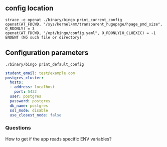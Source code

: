 ## config location

```
strace -e openat ./binary/bingo print_current_config
openat(AT_FDCWD, "/sys/kernel/mm/transparent_hugepage/hpage_pmd_size", O_RDONLY) = 3
openat(AT_FDCWD, "/opt/bingo/config.yaml", O_RDONLY|O_CLOEXEC) = -1 ENOENT (No such file or directory)
```

## Configuration parameters

```
./binary/bingo print_default_config  
```

```yaml
student_email: test@example.com
postgres_cluster:
  hosts:
  - address: localhost
    port: 5432
  user: postgres
  password: postgres
  db_name: postgres
  ssl_mode: disable
  use_closest_node: false
```

### Questions

How to get if the app reads specific ENV variables?

